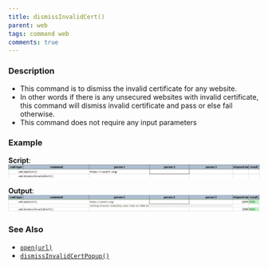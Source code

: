 ```yaml
---
title: dismissInvalidCert()
parent: web
tags: command web
comments: true
---
```


### Description

- This command is to dismiss the invalid certificate for any website.
- In other words if there is any unsecured websites with invalid certificate, this command will dismiss invalid certificate and pass or else fail otherwise.
- This command does not require any input parameters

### Example

**Script**:<br/>
![](image/dismissInvalidCert_01.png)

**Output**:<br/>
![](image/dismissInvalidCert_02.png)

### See Also

- [`open(url)`](open(url))
- [`dismissInvalidCertPopup()`](dismissInvalidCertPopup())